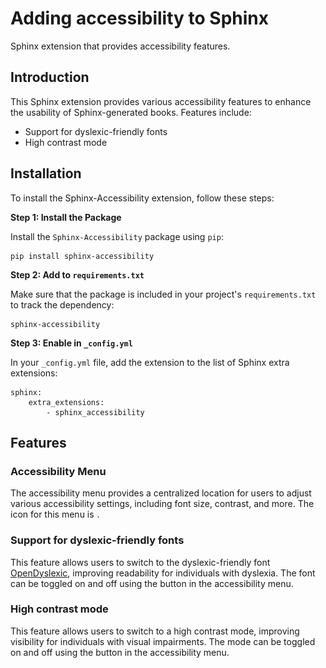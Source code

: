 # Adding accessibility to Sphinx

Sphinx extension that provides accessibility features.

## Introduction

This Sphinx extension provides various accessibility features to enhance the usability of Sphinx-generated books. Features include:

- Support for dyslexic-friendly fonts
- High contrast mode

## Installation
To install the Sphinx-Accessibility extension, follow these steps:

**Step 1: Install the Package**

Install the `Sphinx-Accessibility` package using `pip`:
```
pip install sphinx-accessibility
```

**Step 2: Add to `requirements.txt`**

Make sure that the package is included in your project's `requirements.txt` to track the dependency:
```
sphinx-accessibility
```

**Step 3: Enable in `_config.yml`**

In your `_config.yml` file, add the extension to the list of Sphinx extra extensions:
```
sphinx: 
    extra_extensions:
        - sphinx_accessibility
```

## Features

### Accessibility Menu

The accessibility menu provides a centralized location for users to adjust various accessibility settings, including font size, contrast, and more. The icon for this menu is <img src="./svgs/Accessibility.svg" alt="Accessibility Icon" height="1em" style="vertical-align: middle;">.

### Support for dyslexic-friendly fonts

This feature allows users to switch to the dyslexic-friendly font [OpenDyslexic](https://opendyslexic.org/), improving readability for individuals with dyslexia. The font can be toggled on and off using the button in the accessibility menu.

### High contrast mode

This feature allows users to switch to a high contrast mode, improving visibility for individuals with visual impairments. The mode can be toggled on and off using the button in the accessibility menu.